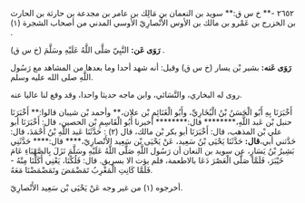 ٢٦٥٢ -** خ س ق:** سويد بن النعمان بن مَالِك بن عامر بن مجدعة بن حارثة بن الحارث بن الخزرج بن عَمْرو بن مالك بن الأوس الأَنْصارِيّ الأوسي المدني من أصحاب الشجرة (١) .

**رَوَى عَن:** النَّبِيّ صَلَّى اللَّهُ عَلَيْهِ وسَلَّمَ (خ س ق) .

**رَوَى عَنه:** بشير بْن يسار (خ س ق) وقيل: أنه شهد أحدا وما بعدها من المشاهد مع رَسُول اللَّهِ صلى الله عليه وسلم.

روى له البخاري، والنَّسَائي، وابن ماجه حديثا واحدا، وقد وقع لنا عاليا عنه.

أَخْبَرَنَا بِهِ أَبُو الْحَسَنُ بْنُ الْبُخَارِيِّ، وأَبُو الْغَنَائِمِ بْن علان،** وأحمد بْن شيبان قالوا:** أَخْبَرَنَا حنبل بْن عَبد اللَّهِ،******** قال:******** أخبرنا أَبُو الْقَاسِمِ بْن الحصين، قال: أَخْبَرَنَا أبو علي بْن المذهب، قال: أَخْبَرَنَا أبو بكر بْن مالك، قال (٢) : حَدَّثَنَا عَبد اللَّهِ بْنُ أَحْمَدَ، قال: حَدَّثني أبي،**قال:** حَدَّثَنَا يَحْيَى بْنُ سَعِيد، عَنْ يَحْيَى بْن سَعِيد الأَنْصارِيّ،**** قال:**** حَدَّثَنِي بَشِيرُ بْنُ يَسَارٍ، عن سويد بن النعان أن رَسُول اللَّهِ صَلَّى اللَّهُ عَلَيْهِ وسَلَّمَ نَزَلَ بِالصَّهْبَاءِ عَامَ خَيْبَرَ، فَلَمَّا صَلَّى الْعَصْرَ دَعَا بالاطعمة، فلم يؤت الا بسريق. قال: فَلُكْنَا، يَعْنِي أَكَلْنَا مِنْهُ - فَلَمَّا كَانِتِ الْمَغْرِبُ تَمَضْمَضَ وتَمَضْمَضْنَا مَعَهُ.

أخرجوه (١) من غير وجه عَنْ يَحْيَى بْن سَعِيد الأَنْصارِيّ.